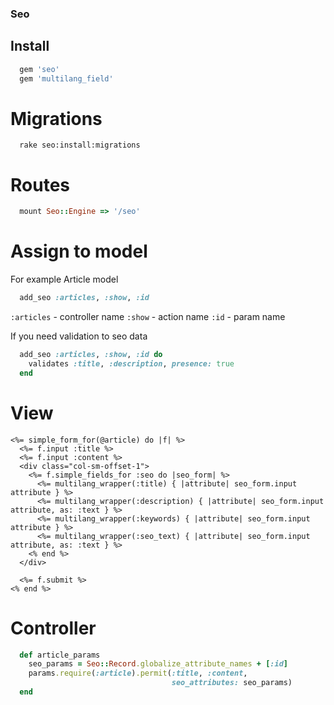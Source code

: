 ### Seo


## Install
```ruby
  gem 'seo'
  gem 'multilang_field'
```

# Migrations
```console
  rake seo:install:migrations
```

# Routes
```ruby
  mount Seo::Engine => '/seo'
```

# Assign to model
For example Article model
```ruby
  add_seo :articles, :show, :id
```

`:articles` - controller name 
`:show` - action name
`:id` - param name

If you need validation to seo data

```ruby
  add_seo :articles, :show, :id do
    validates :title, :description, presence: true
  end
```

# View
```erb
<%= simple_form_for(@article) do |f| %>
  <%= f.input :title %>
  <%= f.input :content %>
  <div class="col-sm-offset-1">
    <%= f.simple_fields_for :seo do |seo_form| %>
      <%= multilang_wrapper(:title) { |attribute| seo_form.input attribute } %>
      <%= multilang_wrapper(:description) { |attribute| seo_form.input attribute, as: :text } %>
      <%= multilang_wrapper(:keywords) { |attribute| seo_form.input attribute } %>
      <%= multilang_wrapper(:seo_text) { |attribute| seo_form.input attribute, as: :text } %>
    <% end %>
  </div>

  <%= f.submit %>
<% end %>
```

# Controller
```ruby
  def article_params
    seo_params = Seo::Record.globalize_attribute_names + [:id]
    params.require(:article).permit(:title, :content,
                                    seo_attributes: seo_params)
  end
```


